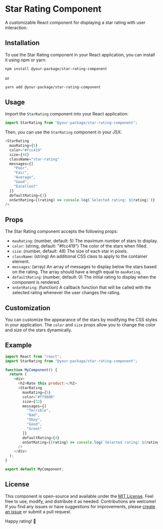 # Star Rating Component

A customizable React component for displaying a star rating with user interaction.

## Installation

To use the Star Rating component in your React application, you can install it using npm or yarn:

```bash
npm install @your-package/star-rating-component
```

or

```bash
yarn add @your-package/star-rating-component
```

## Usage

Import the `StarRating` component into your React application:

```javascript
import StarRating from "@your-package/star-rating-component";
```

Then, you can use the `StarRating` component in your JSX:

```javascript
<StarRating
  maxRating={5}
  color="#fcc419"
  size={48}
  className="star-rating"
  messages={[
    "Poor",
    "Fair",
    "Average",
    "Good",
    "Excellent"
  ]}
  defaultRating={3}
  onSetRating={(rating) => console.log(`Selected rating: ${rating}`)}
/>
```

## Props

The Star Rating component accepts the following props:

- `maxRating`: (number, default: 5) The maximum number of stars to display.
- `color`: (string, default: "#fcc419") The color of the stars when filled.
- `size`: (number, default: 48) The size of each star in pixels.
- `className`: (string) An additional CSS class to apply to the container element.
- `messages`: (array) An array of messages to display below the stars based on the rating. The array should have a length equal to `maxRating`.
- `defaultRating`: (number, default: 0) The initial rating to display when the component is rendered.
- `onSetRating`: (function) A callback function that will be called with the selected rating whenever the user changes the rating.

## Customization

You can customize the appearance of the stars by modifying the CSS styles in your application. The `color` and `size` props allow you to change the color and size of the stars dynamically.

## Example

```javascript
import React from "react";
import StarRating from "@your-package/star-rating-component";

function MyComponent() {
  return (
    <div>
      <h2>Rate this product:</h2>
      <StarRating
        maxRating={5}
        color="#ff9800"
        size={32}
        messages={[
          "Terrible",
          "Bad",
          "Okay",
          "Good",
          "Great"
        ]}
        defaultRating={4}
        onSetRating={(rating) => console.log(`Selected rating: ${rating}`)}
      />
    </div>
  );
}

export default MyComponent;
```

## License

This component is open-source and available under the [MIT License](https://opensource.org/licenses/MIT). Feel free to use, modify, and distribute it as needed. Contributions are welcome! If you find any issues or have suggestions for improvements, please [create an issue](https://github.com/your-username/your-repo/issues) or submit a pull request.

Happy rating! 🌟